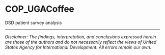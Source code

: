 # COP_UGACoffee
  DSD patient survey analysis 

---

*Disclaimer: The findings, interpretation, and conclusions expressed herein are those of the authors and do not necessarily reflect the views of United States Agency for International Development. All errors remain our own.*